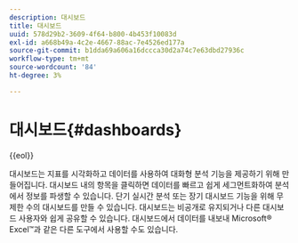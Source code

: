 ```yaml
---
description: 대시보드
title: 대시보드
uuid: 578d29b2-3609-4f64-b800-4b453f10083d
exl-id: a668b49a-4c2e-4667-88ac-7e4526ed177a
source-git-commit: b1dda69a606a16dccca30d2a74c7e63dbd27936c
workflow-type: tm+mt
source-wordcount: '84'
ht-degree: 3%

---
```


# 대시보드{#dashboards}

{{eol}}

대시보드는 지표를 시각화하고 데이터를 사용하여 대화형 분석 기능을 제공하기 위해 만들어집니다. 대시보드 내의 항목을 클릭하면 데이터를 빠르고 쉽게 세그먼트화하여 분석에서 정보를 파생할 수 있습니다. 단기 실시간 분석 또는 장기 대시보드 기능을 위해 무제한 수의 대시보드를 만들 수 있습니다. 대시보드는 비공개로 유지되거나 다른 대시보드 사용자와 쉽게 공유할 수 있습니다. 대시보드에서 데이터를 내보내 Microsoft® Excel™과 같은 다른 도구에서 사용할 수도 있습니다.
